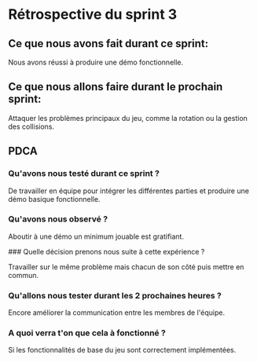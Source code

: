 # Rétrospective du sprint 3

## Ce que nous avons fait durant ce sprint:

Nous avons réussi à produire une démo fonctionnelle.

## Ce que nous allons faire durant le prochain sprint:

Attaquer les problèmes principaux du jeu, comme la rotation ou la gestion des collisions.

## PDCA
### Qu'avons nous testé durant ce sprint ?

De travailler en équipe pour intégrer les différentes parties et produire une démo basique fonctionnelle.

### Qu'avons nous observé ?

Aboutir à une démo un minimum jouable est gratifiant.

### Quelle décision prenons nous suite à cette expérience ?

Travailler sur le même problème mais chacun de son côté puis mettre en commun.

### Qu'allons nous tester durant les 2 prochaines heures ?

Encore améliorer la communication entre les membres de l'équipe.

### A quoi verra t'on que cela à fonctionné ?

Si les fonctionnalités de base du jeu sont correctement implémentées.



